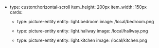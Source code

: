 - type: custom:horizontal-scroll
  item_height: 200px
  item_width: 150px
  cards:

    - type: picture-entity
      entity: light.bedroom
      image: /local/bedroom.png

    - type: picture-entity
      entity: light.hallway
      image: /local/hallway.png

    - type: picture-entity
      entity: light.kitchen
      image: /local/kitchen.png
